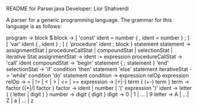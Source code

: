 README for Parser.java
Developer: Lior Shahverdi

A parser for a generic programming language.
The grammar for this language is as follows:

program 			-> block $
block 				-> [ 'const' ident = number { , ident = number } ; ]
		   	  	   	   [ 'var' ident { , ident } ; ]
		   	           { 'procedure' ident ; block }
		   	            statement 
statement			-> assignmentStat | procedureCallStat | compoundStat | selectionStat | iterative Stat
assignmentStat		-> ident := expression
procedureCallStat	-> 'call' ident
compoundStat		-> 'begin' statement { ; statement } 'end'
selectionStat		-> 'if' condition 'then' statement 'else' statement
iterativeStat		-> 'while' condition 'do' statement
condition 			-> expression relOp expression
relOp				-> = | != | < | > | <= | >= 
expression			-> [+|-] term { (+\-) term }
term				-> factor {(*|/) factor } 
factor				-> ident | number | '(' expression ')'
ident				-> letter { ( letter | digit ) }
number				-> digit { digit }
digit				-> 0 | 1 | ... | 9
letter				-> A | ...| Z | a | ... | z